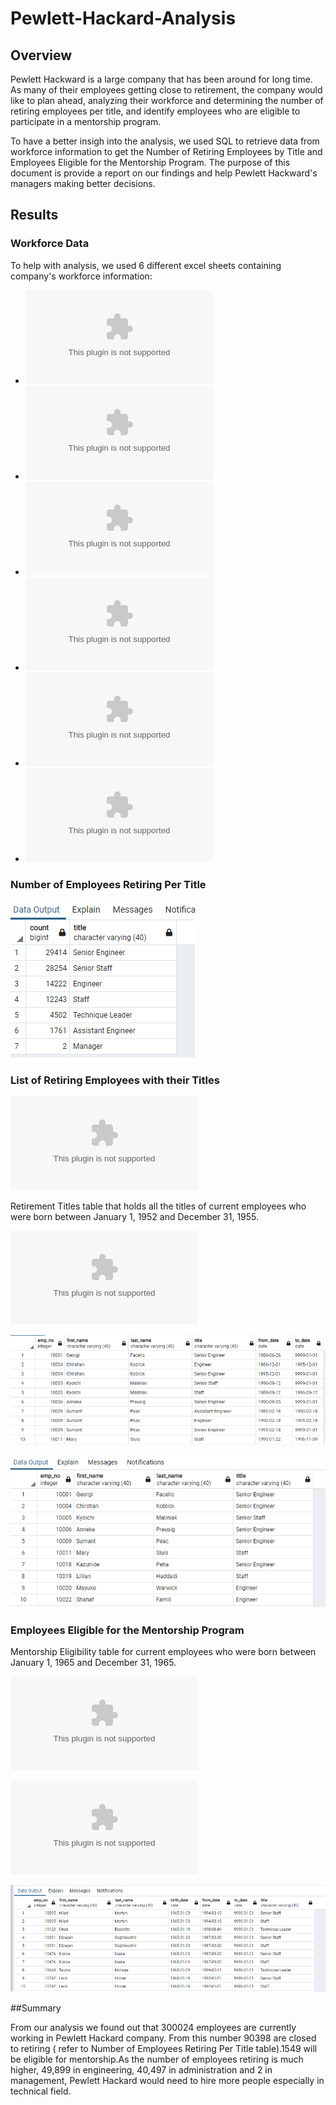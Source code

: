 # Pewlett-Hackard-Analysis

## Overview

Pewlett Hackward is a large company that has been around for long time. As many of their employees getting close to retirement, the company would like to plan ahead, analyzing their workforce and determining the number of retiring employees per title, and identify employees who are eligible to participate in a mentorship program. 

To have a better insigh into the analysis, we used SQL to retrieve data from workforce information  to get the Number of Retiring Employees by Title and Employees Eligible for the Mentorship Program. The purpose of this document is provide a report on our findings and help Pewlett Hackward's managers making better decisions.   

## Results

### Workforce Data

To help with analysis, we used 6 different excel sheets containing company's workforce information:

- ![departments](https://github.com/assaci/Pewlett-Hackard-Analysis/blob/main/Data/departments.csv?raw=true)
- ![dept_emp](https://github.com/assaci/Pewlett-Hackard-Analysis/blob/main/Datadept_emp.csv?raw=true)
- ![dept_manager](https://github.com/assaci/Pewlett-Hackard-Analysis/blob/main/Data/dept_manager.csv?raw=true)
- ![employees](https://github.com/assaci/Pewlett-Hackard-Analysis/blob/main/Data/employees.csv?raw=true)
- ![salaries](https://github.com/assaci/Pewlett-Hackard-Analysis/blob/main/Data/salaries.csv?raw=true)
- ![titles](https://github.com/assaci/Pewlett-Hackard-Analysis/blob/main/Data/titles.csv?raw=true)


### Number of Employees Retiring Per Title

![retiring_titles](https://github.com/assaci/Pewlett-Hackard-Analysis/blob/main/screenshot/retiring_titles.PNG?raw=true)

### List of Retiring Employees with their Titles

![unique_titles](https://github.com/assaci/Pewlett-Hackard-Analysis/blob/main/screenshot/unique_titles.csv?raw=true)

Retirement Titles table that holds all the titles of current employees who were born between January 1, 1952 and December 31, 1955. 

![retirement_titles](https://github.com/assaci/Pewlett-Hackard-Analysis/blob/main/Data/retirement_titles.csv?raw=true)

![retirement_titles](https://github.com/assaci/Pewlett-Hackard-Analysis/blob/main/screenshot/retirement_titles.PNG?raw=true)


![unique_titles](https://github.com/assaci/Pewlett-Hackard-Analysis/blob/main/screenshot/unique_titles.PNG?raw=true)

### Employees Eligible for the Mentorship Program

Mentorship Eligibility table for current employees who were born between January 1, 1965 and December 31, 1965.

![unique_menthorship](https://github.com/assaci/Pewlett-Hackard-Analysis/blob/main/screenshot/unique_menthorship.csv?raw=true)

![mentorship_eligibilty](https://github.com/assaci/Pewlett-Hackard-Analysis/blob/main/screenshot/mentorship_eligibilty.csv?raw=true)

![mentorship_eligibilty](https://github.com/assaci/Pewlett-Hackard-Analysis/blob/main/screenshot/mentorship_eligibilty.PNG?raw=true)

##Summary

From our analysis we found out that 300024 employees are currently working in Pewlett Hackard company. From this number 90398 are closed to  retiring ( refer to Number of Employees Retiring Per Title table).1549 will be eligible for mentorship.As the number of employees retiring is much higher, 49,899 in engineering,  40,497 in administration and 2 in management, Pewlett Hackard would need to hire more people especially in technical field.




 


